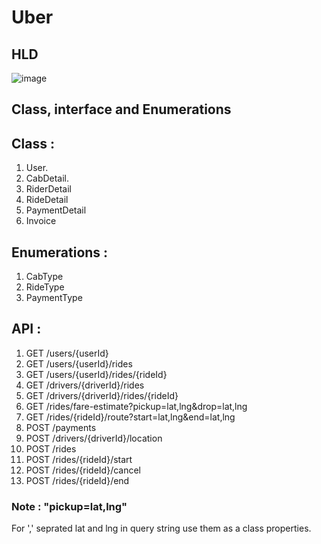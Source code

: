 # Uber

## HLD

![image](https://github.com/user-attachments/assets/d5885eb9-7ffe-4beb-86f8-bb65f0b05227)

## Class, interface and Enumerations
## Class : 
1. User.
2. CabDetail.
3. RiderDetail
4. RideDetail
5. PaymentDetail
6. Invoice

## Enumerations :
1. CabType
2. RideType
3. PaymentType

## API :
1. GET    /users/{userId}
2. GET    /users/{userId}/rides
3. GET    /users/{userId}/rides/{rideId}
4. GET    /drivers/{driverId}/rides
5. GET    /drivers/{driverId}/rides/{rideId}
6. GET    /rides/fare-estimate?pickup=lat,lng&drop=lat,lng
7. GET    /rides/{rideId}/route?start=lat,lng&end=lat,lng
8. POST   /payments
9. POST   /drivers/{driverId}/location
10. POST   /rides
11. POST   /rides/{rideId}/start
12. POST   /rides/{rideId}/cancel
13. POST   /rides/{rideId}/end

### Note : "pickup=lat,lng" 
For ',' seprated lat and lng in query string use them as a class properties.  
